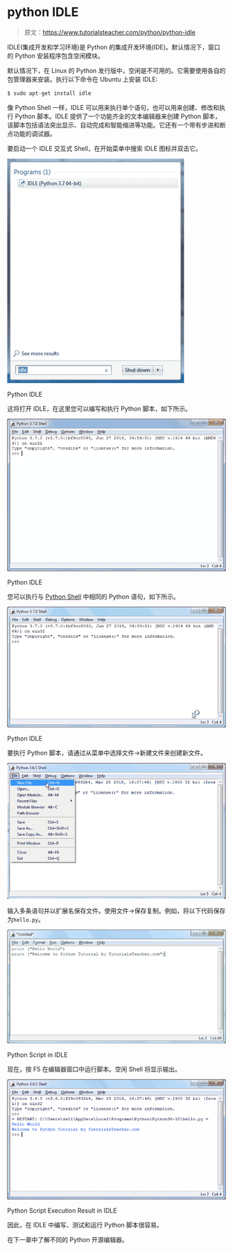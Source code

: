 # python IDLE

> 原文：<https://www.tutorialsteacher.com/python/python-idle>

IDLE(集成开发和学习环境)是 Python 的集成开发环境(IDE)。默认情况下，窗口的 Python 安装程序包含空闲模块。

默认情况下，在 Linux 的 Python 发行版中，空闲是不可用的。它需要使用各自的包管理器来安装。执行以下命令在 Ubuntu 上安装 IDLE:

```py
$ sudo apt-get install idle
```

像 Python Shell 一样，IDLE 可以用来执行单个语句，也可以用来创建、修改和执行 Python 脚本。IDLE 提供了一个功能齐全的文本编辑器来创建 Python 脚本，该脚本包括语法突出显示、自动完成和智能缩进等功能。它还有一个带有步进和断点功能的调试器。

要启动一个 IDLE 交互式 Shell，在开始菜单中搜索 IDLE 图标并双击它。

![](img/f37feb9edae0f5c66c3028d2164ada61.png) 

Python IDLE



这将打开 IDLE，在这里您可以编写和执行 Python 脚本，如下所示。

![](img/6b612eb1ab0d042fd10626c08ebf3c2e.png) 

Python IDLE



您可以执行与 [Python Shell](/python/python-interective-shell) 中相同的 Python 语句，如下所示。

![](img/3a3994038c75adba6d8fdabf44ad9cb7.png) 

Python IDLE



要执行 Python 脚本，请通过从菜单中选择文件->新建文件来创建新文件。

![](img/7eaa22de63e938639f89f1793cbb687b.png) 

输入多条语句并以扩展名保存文件。使用文件->保存复制。例如，将以下代码保存为`hello.py`。

![](img/be04c23624841dc6ff846a33087e118b.png) 

Python Script in IDLE



现在，按 F5 在编辑器窗口中运行脚本。空闲 Shell 将显示输出。

![](img/18786f9913e75d772852589a07ab691a.png) 

Python Script Execution Result in IDLE



因此，在 IDLE 中编写、测试和运行 Python 脚本很容易。

在下一章中了解不同的 Python 开源编辑器。